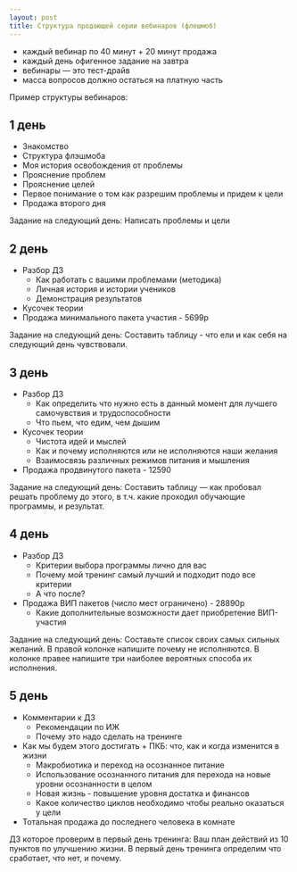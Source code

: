 ```yaml
---
layout: post
title: Структура продающей серии вебинаров (флешмоб)
---
```


- каждый вебинар по 40 минут + 20 минут продажа
- каждый день офигенное задание на завтра
- вебинары — это тест-драйв
- масса вопросов должно остаться на платную часть

Пример структуры вебинаров:

## 1 день

- Знакомство
- Структура флэшмоба
- Моя история освобождения от проблемы
- Прояснение проблем
- Прояснение целей
- Первое понимание о том как разрешим проблемы и придем к цели
- Продажа второго дня

Задание на следующий день: Написать проблемы и цели

## 2 день

- Разбор ДЗ
  + Как работать с вашими проблемами (методика)
  + Личная история и истории учеников
  + Демонстрация результатов
- Кусочек теории
- Продажа минимального пакета участия - 5699р

Задание на следующий день: Составить таблицу - что ели и как себя на следующий день чувствовали.

## 3 день

- Разбор ДЗ
  + Как определить что нужно есть в данный момент для лучшего самочувствия и трудоспособности
  + Что пьем, что едим, чем дышим
- Кусочек теории
  + Чистота идей и мыслей
  + Как и почему исполняются или не исполняются наши желания
  + Взаимосвязь различных режимов питания и мышления
- Продажа продвинутого пакета - 12590

Задание на следующий день: Составить таблицу — как пробовал решать проблему до этого, в т.ч. какие проходил обучающие программы, и результат.

## 4 день

- Разбор ДЗ
  + Критерии выбора программы лично для вас
  + Почему мой тренинг самый лучший и подходит подо все критерии
  + А что после?
- Продажа ВИП пакетов (число мест ограничено) - 28890р
  + Какие дополнительные возможности дает приобретение ВИП-участия

Задание на следующий день: Составьте список своих самых сильных желаний. В правой колонке напишите почему не исполняются. В колонке правее напишите три наиболее вероятных способа их исполнения.

## 5 день

- Комментарии к ДЗ
  + Рекомендации по ИЖ
  + Почему это надо сделать на тренинге
- Как мы будем этого достигать + ПКБ: что, как и когда изменится в жизни
  + Макробиотика и переход на осознанное питание
  + Использование осознанного питания для перехода на новые уровни осознанности в целом
  + Новая жизнь - повышение уровня достатка и финансов
  + Какое количество циклов необходимо чтобы реально оказаться у цели
- Тотальная продажа до последнего человека в комнате

ДЗ которое проверим в первый день тренинга: Ваш план действий из 10 пунктов по улучшению жизни. В первый день тренинга определим что сработает, что нет, и почему.